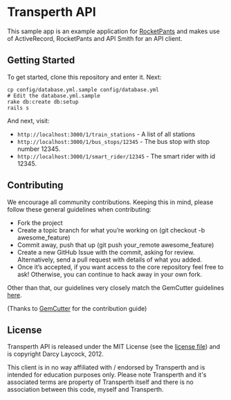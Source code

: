 # Transperth API

This sample app is an example application for [RocketPants](https://github.com/filtersquad/rocket_pants) and makes use
of ActiveRecord, RocketPants and API Smith for an API client.

## Getting Started

To get started, clone this repository and enter it. Next:

    cp config/database.yml.sample config/database.yml
    # Edit the database.yml.sample
    rake db:create db:setup
    rails s

And next, visit:

- `http://localhost:3000/1/train_stations` - A list of all stations
- `http://localhost:3000/1/bus_stops/12345` - The bus stop with stop number 12345.
- `http://localhost:3000/1/smart_rider/12345` - The smart rider with id 12345.

## Contributing

We encourage all community contributions. Keeping this in mind, please follow these general guidelines when contributing:

* Fork the project
* Create a topic branch for what you’re working on (git checkout -b awesome_feature)
* Commit away, push that up (git push your\_remote awesome\_feature)
* Create a new GitHub Issue with the commit, asking for review. Alternatively, send a pull request with details of what you added.
* Once it’s accepted, if you want access to the core repository feel free to ask! Otherwise, you can continue to hack away in your own fork.

Other than that, our guidelines very closely match the GemCutter guidelines [here](http://wiki.github.com/qrush/gemcutter/contribution-guidelines).

(Thanks to [GemCutter](http://wiki.github.com/qrush/gemcutter/) for the contribution guide)

## License

Transperth API is released under the MIT License (see the [license file](https://github.com/Sutto/transperth-api/blob/master/LICENSE)) and is
copyright Darcy Laycock, 2012.

This client is in no way affiliated with / endorsed by Transperth and is intended for education purposes only. Please note
Transperth and it's associated terms are property of Transperth itself and there is no association between this
code, myself and Transperth.